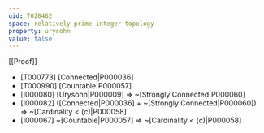 ```yaml
---
uid: T020462
space: relatively-prime-integer-topology
property: urysohn
value: false
---
```

[[Proof]]

* [T000773] [Connected|P000036]
* [T000990] [Countable|P000057]
* [I000080] [Urysohn|P000009] => ~[Strongly Connected|P000060]
* [I000082] ([Connected|P000036] + ~[Strongly Connected|P000060]) => ~[Cardinality < $\mathfrak(c)$|P000058]
* [I000067] ~[Countable|P000057] => ~[Cardinality < $\mathfrak(c)$|P000058]

